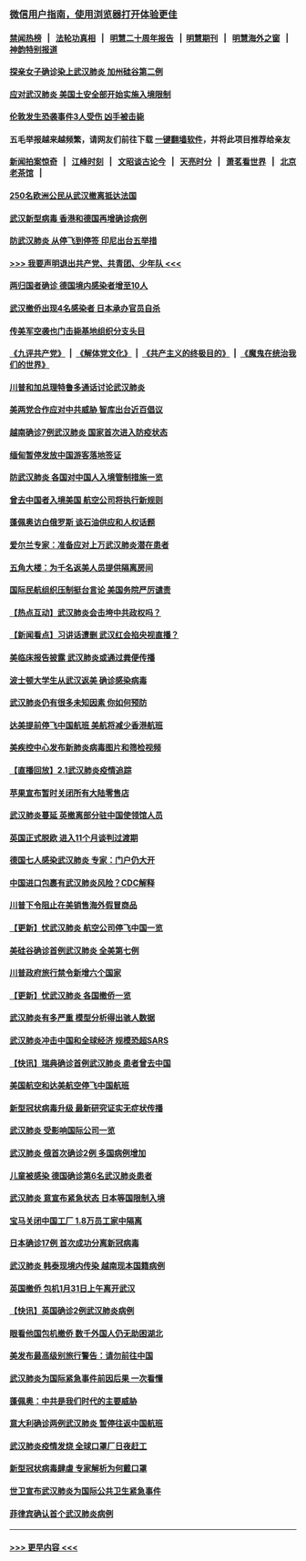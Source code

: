 ### [微信用户指南，使用浏览器打开体验更佳](https://github.com/gfw-breaker/banned-news1/blob/master/indexes/wechat-guide.md?t=0)
#### [禁闻热榜](热点新闻.md?t=0)  &nbsp;&nbsp;|&nbsp;&nbsp; [法轮功真相](https://github.com/gfw-breaker/truth/blob/master/README.md?t=0) &nbsp;&nbsp;|&nbsp;&nbsp; [明慧二十周年报告](https://github.com/gfw-breaker/mh-reports/blob/master/README.md?t=0) &nbsp;&nbsp;|&nbsp;&nbsp;[明慧期刊](https://github.com/gfw-breaker/mh-qikan) &nbsp;&nbsp;|&nbsp;&nbsp; [明慧海外之窗](https://github.com/gfw-breaker/mh-news/blob/master/README.md?t=0) &nbsp;&nbsp;|&nbsp;&nbsp; [神韵特别报道](https://github.com/gfw-breaker/mh-news/blob/master/shenyun.md?t=0)
#### [探亲女子确诊染上武汉肺炎 加州硅谷第二例](../pages/nsc418/n11839784.md?t=02031833) 
#### [应对武汉肺炎 美国土安全部开始实施入境限制](../pages/nsc418/n11839729.md?t=02031833) 
#### [伦敦发生恐袭事件3人受伤 凶手被击毙](../pages/nsc418/n11839442.md?t=02031833) 
#### 五毛举报越来越频繁，请网友们前往下载 [一键翻墙软件](https://github.com/gfw-breaker/ssr-accounts)，并将此项目推荐给亲友
#### [新闻拍案惊奇](https://github.com/gfw-breaker/banned-news1/blob/master/pages/link4.md) &nbsp;&nbsp;|&nbsp;&nbsp; [江峰时刻](https://github.com/gfw-breaker/banned-news1/blob/master/pages/link4.md) &nbsp;&nbsp;|&nbsp;&nbsp; [文昭谈古论今](https://github.com/gfw-breaker/banned-news1/blob/master/pages/link4.md) &nbsp;&nbsp;|&nbsp;&nbsp; [天亮时分](https://github.com/gfw-breaker/banned-news1/blob/master/pages/link4.md) &nbsp;&nbsp;|&nbsp;&nbsp; [萧茗看世界](https://github.com/gfw-breaker/banned-news1/blob/master/pages/link4.md) &nbsp;&nbsp;|&nbsp;&nbsp; [北京老茶馆](https://github.com/gfw-breaker/banned-news1/blob/master/pages/link4.md) &nbsp;&nbsp;|&nbsp;&nbsp; 
#### [250名欧洲公民从武汉撤离抵达法国](../pages/nsc418/n11839438.md?t=02031833) 
#### [武汉新型病毒 香港和德国再增确诊病例](../pages/nsc418/n11839381.md?t=02031833) 
#### [防武汉肺炎 从停飞到停签 印尼出台五举措](../pages/nsc418/n11839282.md?t=02031833) 
#### [>>> 我要声明退出共产党、共青团、少年队 <<<](https://github.com/begood0513/goodnews/blob/master/quit/letter.md) 
#### [两归国者确诊 德国境内感染者增至10人](../pages/nsc418/n11839164.md?t=02031833) 
#### [武汉撤侨出现4名感染者 日本承办官员自杀](../pages/nsc418/n11839044.md?t=02031833) 
#### [传美军空袭也门击毙基地组织分支头目](../pages/nsc418/n11839210.md?t=02031833) 
#### [《九评共产党》](https://github.com/begood0513/9ping.md/blob/master/README.md) &nbsp;|&nbsp; [《解体党文化》](../../../../jtdwh.md/blob/master/README.md)  &nbsp;|&nbsp; [《共产主义的终极目的》](../../../../gczydzjmd.md/blob/master/README.md) &nbsp;|&nbsp; [《魔鬼在统治我们的世界》](../../../../mgztzwmdsj.md/blob/master/README.md) 
#### [川普和加总理特鲁多通话讨论武汉肺炎](../pages/nsc418/n11839128.md?t=02031833) 
#### [美两党合作应对中共威胁 智库出台近百倡议](../pages/nsc418/n11838437.md?t=02031833) 
#### [越南确诊7例武汉肺炎 国家首次进入防疫状态](../pages/nsc418/n11838860.md?t=02031833) 
#### [缅甸暂停发放中国游客落地签证](../pages/nsc418/n11838730.md?t=02031833) 
#### [防武汉肺炎 各国对中国人入境管制措施一览](../pages/nsc418/n11838726.md?t=02031833) 
#### [曾去中国者入境美国 航空公司将执行新规则](../pages/nsc418/n11838375.md?t=02031833) 
#### [蓬佩奥访白俄罗斯 谈石油供应和人权话题](../pages/nsc418/n11838242.md?t=02031833) 
#### [爱尔兰专家：准备应对上万武汉肺炎潜在患者](../pages/nsc418/n11837978.md?t=02031833) 
#### [五角大楼：为千名返美人员提供隔离房间](../pages/nsc418/n11837831.md?t=02031833) 
#### [国际民航组织压制挺台言论 美国务院严厉谴责](../pages/nsc418/n11837791.md?t=02031833) 
#### [【热点互动】武汉肺炎会击垮中共政权吗？](../pages/nsc418/n11837779.md?t=02031833) 
#### [【新闻看点】习讲话遭删 武汉红会掐央视直播？](../pages/nsc418/n11837573.md?t=02031833) 
#### [美临床报告披露 武汉肺炎或通过粪便传播](../pages/nsc418/n11837626.md?t=02031833) 
#### [波士顿大学生从武汉返美 确诊感染病毒](../pages/nsc418/n11837580.md?t=02031833) 
#### [武汉肺炎仍有很多未知因素 你如何预防](../pages/nsc418/n11837666.md?t=02031833) 
#### [达美提前停飞中国航班 美航将减少香港航班](../pages/nsc418/n11837649.md?t=02031833) 
#### [美疾控中心发布新肺炎病毒图片和筛检视频](../pages/nsc418/n11837491.md?t=02031833) 
#### [【直播回放】2.1武汉肺炎疫情追踪](../pages/nsc418/n11837232.md?t=02031833) 
#### [苹果宣布暂时关闭所有大陆零售店](../pages/nsc418/n11837097.md?t=02031833) 
#### [武汉肺炎蔓延 英撤离部分驻中国使领馆人员](../pages/nsc418/n11837061.md?t=02031833) 
#### [英国正式脱欧 进入11个月谈判过渡期](../pages/nsc418/n11836911.md?t=02031833) 
#### [德国七人感染武汉肺炎 专家：门户仍大开](../pages/nsc418/n11836344.md?t=02031833) 
#### [中国进口包裹有武汉肺炎风险？CDC解释](../pages/nsc418/n11836321.md?t=02031833) 
#### [川普下令阻止在美销售海外假冒商品](../pages/nsc418/n11836261.md?t=02031833) 
#### [【更新】忧武汉肺炎 航空公司停飞中国一览](../pages/nsc418/n11835931.md?t=02031833) 
#### [美硅谷确诊首例武汉肺炎 全美第七例](../pages/nsc418/n11836093.md?t=02031833) 
#### [川普政府旅行禁令新增六个国家](../pages/nsc418/n11836083.md?t=02031833) 
#### [【更新】忧武汉肺炎 各国撤侨一览](../pages/nsc418/n11835673.md?t=02031833) 
#### [武汉肺炎有多严重 模型分析得出骇人数据](../pages/nsc418/n11835829.md?t=02031833) 
#### [武汉肺炎冲击中国和全球经济 规模恐超SARS](../pages/nsc418/n11835652.md?t=02031833) 
#### [【快讯】瑞典确诊首例武汉肺炎 患者曾去中国](../pages/nsc418/n11835675.md?t=02031833) 
#### [美国航空和达美航空停飞中国航班](../pages/nsc418/n11835567.md?t=02031833) 
#### [新型冠状病毒升级 最新研究证实无症状传播](../pages/nsc418/n11835589.md?t=02031833) 
#### [武汉肺炎 受影响国际公司一览](../pages/nsc418/n11835538.md?t=02031833) 
#### [武汉肺炎 俄首次确诊2例 多国病例增加](../pages/nsc418/n11835295.md?t=02031833) 
#### [儿童被感染 德国确诊第6名武汉肺炎患者](../pages/nsc418/n11835338.md?t=02031833) 
#### [武汉肺炎 意宣布紧急状态 日本等国限制入境](../pages/nsc418/n11835062.md?t=02031833) 
#### [宝马关闭中国工厂 1.8万员工家中隔离](../pages/nsc418/n11835128.md?t=02031833) 
#### [日本确诊17例 首次成功分离新冠病毒](../pages/nsc418/n11834975.md?t=02031833) 
#### [武汉肺炎 韩泰现境内传染 越南现本国籍病例](../pages/nsc418/n11834857.md?t=02031833) 
#### [英国撤侨 包机1月31日上午离开武汉](../pages/nsc418/n11834808.md?t=02031833) 
#### [【快讯】英国确诊2例武汉肺炎病例](../pages/nsc418/n11834824.md?t=02031833) 
#### [眼看他国包机撤侨 数千外国人仍无助困湖北](../pages/nsc418/n11834010.md?t=02031833) 
#### [美发布最高级别旅行警告：请勿前往中国](../pages/nsc418/n11834038.md?t=02031833) 
#### [武汉肺炎为国际紧急事件前因后果 一次看懂](../pages/nsc418/n11833893.md?t=02031833) 
#### [蓬佩奥：中共是我们时代的主要威胁](../pages/nsc418/n11833434.md?t=02031833) 
#### [意大利确诊两例武汉肺炎 暂停往返中国航班](../pages/nsc418/n11833483.md?t=02031833) 
#### [武汉肺炎疫情发烧 全球口罩厂日夜赶工](../pages/nsc418/n11833528.md?t=02031833) 
#### [新型冠状病毒肆虐 专家解析为何戴口罩](../pages/nsc418/n11833332.md?t=02031833) 
#### [世卫宣布武汉肺炎为国际公共卫生紧急事件](../pages/nsc418/n11833455.md?t=02031833) 
#### [菲律宾确认首个武汉肺炎病例](../pages/nsc418/n11833162.md?t=02031833) 

----
#### [ >>> 更早内容 <<< ](../indexes/nsc418-earlier.md)
